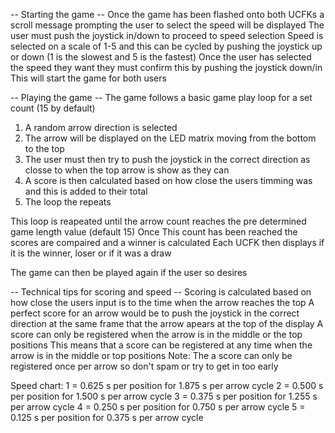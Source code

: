 -- Starting the game --
Once the game has been flashed onto both UCFKs a scroll message prompting the user to select the speed will be displayed
The user must push the joystick in/down to proceed to speed selection
Speed is selected on a scale of 1-5 and this can be cycled by pushing the joystick up or down
    (1 is the slowest and 5 is the fastest)
Once the user has selected the speed they want they must confirm this by pushing the joystick down/in
This will start the game for both users

-- Playing the game --
The game follows a basic game play loop for a set count (15 by default)
1) A random arrow direction is selected
2) The arrow will be displayed on the LED matrix moving from the bottom to the top
3) The user must then try to push the joystick in the correct direction as closse to when the top arrow is show as they can
4) A score is then calculated based on how close the users timming was and this is added to their total
5) The loop the repeats

This loop is reapeated until the arrow count reaches the pre determined game length value (default 15)
Once This count has been reached the scores are compaired and a winner is calculated
Each UCFK then displays if it is the winner, loser or if it was a draw

The game can then be played again if the user so desires

-- Technical tips for scoring and speed --
Scoring is calculated based on how close the users input is to the time when the arrow reaches the top
A perfect score for an arrow would be to push the joystick in the correct direction at the same frame that the arrow apears at the top of the display
A score can only be registered when the arrow is in the middle or the top positions
    This means that a score can be registered at any time when the arrow is in the middle or top positions
    Note: The a score can only be registered once per arrow so don't spam or try to get in too early
    
Speed chart:
1 = 0.625 s per position for 1.875 s per arrow cycle
2 = 0.500 s per position for 1.500 s per arrow cycle
3 = 0.375 s per position for 1.255 s per arrow cycle
4 = 0.250 s per position for 0.750 s per arrow cycle
5 = 0.125 s per position for 0.375 s per arrow cycle
